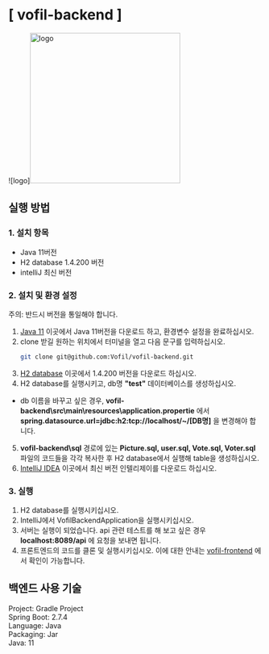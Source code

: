 # [ vofil-backend ]

![logo]<img width="298" alt="logo" src="https://user-images.githubusercontent.com/92567571/207050410-4e3cfd25-8884-4e0a-afc6-8fa3a1407afc.png">


## 실행 방법
### 1. 설치 항목
+ Java 11버전
+ H2 database 1.4.200 버전
+ intelliJ 최신 버전

### 2. 설치 및 환경 설정
주의: 반드시 버전을 통일해야 합니다.   
1. [Java 11](https://jdk.java.net/java-se-ri/11) 이곳에서 Java 11버전을 다운로드 하고, 환경변수 설정을 완료하십시오.
2. clone 받길 원하는 위치에서 터미널을 열고 다음 문구를 입력하십시오.
    ```bash
    git clone git@github.com:Vofil/vofil-backend.git
    ```
3. [H2 database](https://www.h2database.com/html/download-archive.html) 이곳에서 1.4.200 버전을 다운로드 하십시오.
4. H2 database를 실행시키고, db명 **"test"** 데이터베이스를 생성하십시오.  
+ db 이름을 바꾸고 싶은 경우, **vofil-backend\src\main\resources\application.propertie** 에서 **spring.datasource.url=jdbc:h2:tcp://localhost/~/[DB명]** 을 변경해야 합니다.
5. **vofil-backend\sql** 경로에 있는 **Picture.sql, user.sql, Vote.sql, Voter.sql** 파일의 코드들을 각각 복사한 후 H2 database에서 실행해 table을 생성하십시오.
6. [IntelliJ IDEA](https://www.jetbrains.com/idea/) 이곳에서 최신 버전 인텔리제이를 다운로드 하십시오.

### 3. 실행
1. H2 database를 실행시키십시오.
2. IntelliJ에서 VofilBackendApplication을 실행시키십시오.
3. 서버는 실행이 되었습니다. api 관련 테스트를 해 보고 싶은 경우 **localhost:8089/api** 에 요청을 보내면 됩니다.
4. 프론트엔드의 코드를 클론 및 실행시키십시오. 이에 대한 안내는 [vofil-frontend](https://github.com/Vofil/vofil-frontend#readme) 에서 확인이 가능합니다.

## 백엔드 사용 기술
Project: Gradle Project   
Spring Boot: 2.7.4   
Language: Java   
Packaging: Jar   
Java: 11   



